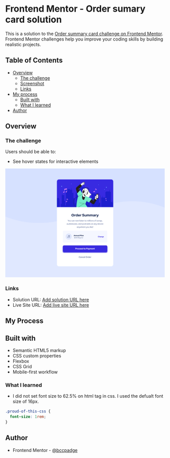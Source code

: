 # Frontend Mentor - Order sumary card solution 

This is a solution to the [Order summary card challenge on Frontend Mentor](https://www.frontendmentor.io/challenges/order-summary-component-QlPmajDUj). Frontend Mentor challenges help you improve your coding skills by building realistic projects. 

## Table of Contents 
- [Overview](#overview)
  - [The challenge](#the-challenge)
  - [Screenshot](#screenshot)
  - [Links](#links)
- [My process](#my-process)
  - [Built with](#built-with)
  - [What I learned](#what-i-learned)
- [Author](#author)

## Overview 

### The challenge 

Users should be able to:

- See hover states for interactive elements

![](./screenshot.png)

### Links
- Solution URL: [Add solution URL here](https://your-solution-url.com)
- Live Site URL: [Add live site URL here](https://your-live-site-url.com)


## My Process

## Built with 

- Semantic HTML5 markup
- CSS custom properties
- Flexbox
- CSS Grid
- Mobile-first workflow

### What I learned 
- I did not set font size to 62.5% on html tag in css. I used the defualt font size of 16px.  
```css
.proud-of-this-css {
  font-size: 1rem;
}
```

## Author

- Frontend Mentor - [@bccpadge](https://www.frontendmentor.io/profile/bccpadge)